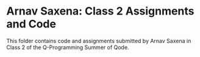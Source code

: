 # Arnav Saxena: Class 2 Assignments and Code
This folder contains code and assignments submitted by Arnav Saxena in Class 2 of the Q-Programming Summer of Qode.